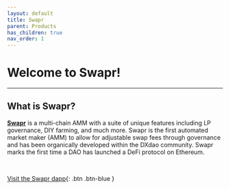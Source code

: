 ```yaml
---
layout: default
title: Swapr
parent: Products
has_children: true
nav_order: 1
---
```


# Welcome to Swapr!

---

## What is Swapr?

<strong><a href="https://swapr.eth.link/" target="_blank">Swapr</a></strong> is a multi-chain AMM with a suite of unique features including LP governance, DIY farming, and much more. Swapr is the first automated market maker (AMM) to allow for adjustable swap fees through governance and has been organically developed within the DXdao community.  Swapr marks the first time a DAO has launched a DeFi protocol on Ethereum.

⠀

[Visit the Swapr dapp](https://swapr.eth.link/){: .btn .btn-blue }